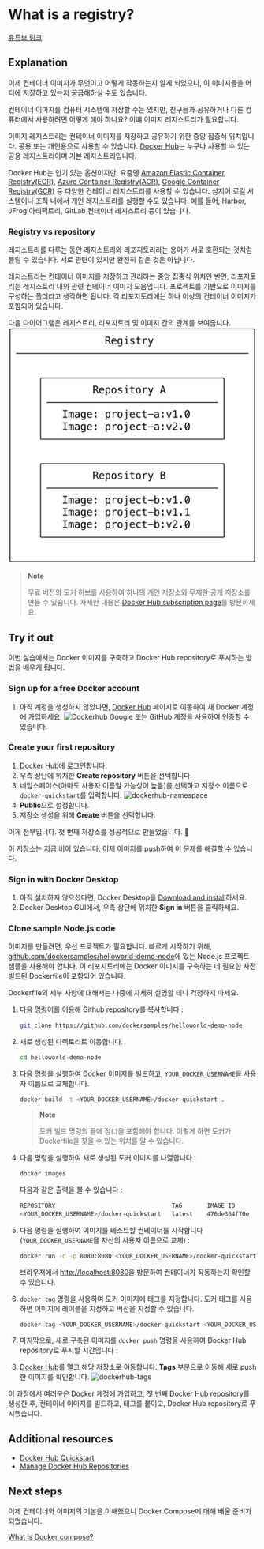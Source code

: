 # What is a registry?

[유튜브 링크](https://www.youtube.com/watch?v=2WDl10Wv5rs)

## Explanation

이제 컨테이너 이미지가 무엇이고 어떻게 작동하는지 알게 되었으니, 이 이미지들을 어디에 저장하고 있는지 궁금해하실 수도 있습니다.

컨테이너 이미지를 컴퓨터 시스템에 저장할 수는 있지만, 친구들과 공유하거나 다른 컴퓨터에서 사용하려면 어떻게 해야 하나요? 이떄 이미지 레지스트리가 필요합니다.

이미지 레지스트리는 컨테이너 이미지를 저장하고 공유하기 위한 중앙 집중식 위치입니다. 공용 또는 개인용으로 사용할 수 있습니다. [Docker Hub](https://hub.docker.com/?_gl=1*w1cn9q*_gcl_au*MjczODgxODI4LjE3Mzg0NzA0NDI.*_ga*MjEyODM1MDY2OC4xNzIwMzEyNzQ5*_ga_XJWPQMJYHQ*MTczODQ5MzM2Mi41Mi4xLjE3Mzg0OTMzOTEuMzEuMC4w)는 누구나 사용할 수 있는 공용 레지스트리이며 기본 레지스트리입니다.

Docker Hub는 인기 있는 옵션이지만, 요즘엔 [Amazon Elastic Container Registry(ECR)](https://aws.amazon.com/ecr/), [Azure Container Registry(ACR)](https://azure.microsoft.com/en-in/products/container-registry), [Google Container Registry(GCR)](https://cloud.google.com/artifact-registry) 등 다양한 컨테이너 레지스트리를 사용할 수 있습니다. 심지어 로컬 시스템이나 조직 내에서 개인 레지스트리를 실행할 수도 있습니다. 예를 들어, Harbor, JFrog 아티팩트리, GitLab 컨테이너 레지스트리 등이 있습니다.

### Registry vs repository

레지스트리를 다루는 동안 레지스트리와 리포지토리라는 용어가 서로 호환되는 것처럼 들릴 수 있습니다. 서로 관련이 있지만 완전히 같은 것은 아닙니다.

레지스트리는 컨테이너 이미지를 저장하고 관리하는 중앙 집중식 위치인 반면, 리포지토리는 레지스트리 내의 관련 컨테이너 이미지 모음입니다. 프로젝트를 기반으로 이미지를 구성하는 폴더라고 생각하면 됩니다. 각 리포지토리에는 하나 이상의 컨테이너 이미지가 포함되어 있습니다.

다음 다이어그램은 레지스트리, 리포지토리 및 이미지 간의 관계를 보여줍니다.
![repo-registry-relation](/imgs/get-started/the-basics/repo-registry-rel.png)

> **Note**
>
> 무료 버전의 도커 허브를 사용하여 하나의 개인 저장소와 무제한 공개 저장소를 만들 수 있습니다. 자세한 내용은 [Docker Hub subscription page](https://www.docker.com/pricing/?_gl=1*1nknmps*_gcl_au*MTc5Njg5NTc1My4xNzM4MDg3ODEw*_ga*MjcxOTM2ODU5LjE3MTIxMzY5MzE.*_ga_XJWPQMJYHQ*MTczODQ5MjUxNC42LjEuMTczODQ5Mzc0OS41My4wLjA.)를 방문하세요.

## Try it out

이번 실습에서는 Docker 이미지를 구축하고 Docker Hub repository로 푸시하는 방법을 배우게 됩니다.

### Sign up for a free Docker account

1. 아직 계정을 생성하지 않았다면, [Docker Hub](https://hub.docker.com/?_gl=1*qxagi6*_gcl_au*MTc5Njg5NTc1My4xNzM4MDg3ODEw*_ga*MjcxOTM2ODU5LjE3MTIxMzY5MzE.*_ga_XJWPQMJYHQ*MTczODQ5MjUxNC42LjEuMTczODQ5NDIyNy42MC4wLjA.) 페이지로 이동하여 새 Docker 계정에 가입하세요.
   ![Dockerhub](https://docs.docker.com/get-started/docker-concepts/the-basics/images/dockerhub-signup.webp)
   Google 또는 GitHub 계정을 사용하여 인증할 수 있습니다.

### Create your first repository

1. [Docker Hub](https://hub.docker.com/?_gl=1*qxagi6*_gcl_au*MTc5Njg5NTc1My4xNzM4MDg3ODEw*_ga*MjcxOTM2ODU5LjE3MTIxMzY5MzE.*_ga_XJWPQMJYHQ*MTczODQ5MjUxNC42LjEuMTczODQ5NDIyNy42MC4wLjA.)에 로그인합니다.
2. 우측 상단에 위치한 **Create repository** 버튼을 선택합니다.
3. 네임스페이스(아마도 사용자 이름일 가능성이 높음)를 선택하고 저장소 이름으로 `docker-quickstart`를 입력합니다.
   ![dockerhub-namespace](https://docs.docker.com/get-started/docker-concepts/the-basics/images/create-hub-repository.webp)
4. **Public**으로 설정합니다.
5. 저장소 생성을 위해 **Create** 버튼을 선택합니다.

이게 전부입니다. 첫 번째 저장소를 성공적으로 만들었습니다. 🎉

이 저장소는 지금 비어 있습니다. 이제 이미지를 push하여 이 문제를 해결할 수 있습니다.

### Sign in with Docker Desktop

1. 아직 설치하지 않으셨다면, Docker Desktop을 [Download and install](https://www.docker.com/products/docker-desktop/?_gl=1*l8q6w3*_gcl_au*MTc5Njg5NTc1My4xNzM4MDg3ODEw*_ga*MjcxOTM2ODU5LjE3MTIxMzY5MzE.*_ga_XJWPQMJYHQ*MTczODQ5MjUxNC42LjEuMTczODQ5NDIyNy42MC4wLjA.)하세요.
2. Docker Desktop GUI에서, 우측 상단에 위치한 **Sign in** 버튼을 클릭하세요.

### Clone sample Node.js code

이미지를 만들려면, 우선 프로젝트가 필요합니다. 빠르게 시작하기 위해, [github.com/dockersamples/helloworld-demo-node](https://github.com/dockersamples/helloworld-demo-node)에 있는 Node.js 프로젝트 샘플을 사용해야 합니다. 이 리포지토리에는 Docker 이미지를 구축하는 데 필요한 사전 빌드된 Dockerfile이 포함되어 있습니다.

Dockerfile의 세부 사항에 대해서는 나중에 자세히 설명할 테니 걱정하지 마세요.

1. 다음 명령어를 이용해 Github repository를 복사합니다 :

   ```bash
   git clone https://github.com/dockersamples/helloworld-demo-node
   ```

2. 새로 생성된 디렉토리로 이동합니다.

   ```bash
   cd helloworld-demo-node
   ```

3. 다음 명령을 실행하여 Docker 이미지를 빌드하고, `YOUR_DOCKER_USERNAME`을 사용자 이름으로 교체합니다.

   ```bash
   docker build -t <YOUR_DOCKER_USERNAME>/docker-quickstart .
   ```

   > **Note**
   >
   > 도커 빌드 명령의 끝에 점(.)을 포함해야 합니다. 이렇게 하면 도커가 Dockerfile을 찾을 수 있는 위치를 알 수 있습니다.

4. 다음 명령을 실행하여 새로 생성된 도커 이미지를 나열합니다 :

   ```bash
   docker images
   ```

   다음과 같은 출력을 볼 수 있습니다 :

   ```bash
   REPOSITORY                                 TAG       IMAGE ID       CREATED         SIZE
   <YOUR_DOCKER_USERNAME>/docker-quickstart   latest    476de364f70e   2 minutes ago   170MB
   ```

5. 다음 명령을 실행하여 이미지를 테스트할 컨테이너를 시작합니다(`YOUR_DOCKER_USERNAME`을 자신의 사용자 이름으로 교체) :
   ```bash
   docker run -d -p 8080:8080 <YOUR_DOCKER_USERNAME>/docker-quickstart
   ```
   브라우저에서 [http://localhost:8080](http://localhost:8080)을 방문하여 컨테이너가 작동하는지 확인할 수 있습니다.
6. `docker tag` 명령을 사용하여 도커 이미지에 태그를 지정합니다. 도커 태그를 사용하면 이미지에 레이블을 지정하고 버전을 지정할 수 있습니다.
   ```bash
   docker tag <YOUR_DOCKER_USERNAME>/docker-quickstart <YOUR_DOCKER_USERNAME>/docker-quickstart:1.0
   ```
7. 마지막으로, 새로 구축된 이미지를 `docker push` 명령을 사용하여 Docker Hub repository로 푸시할 시간입니다 :
8. [Docker Hub](https://hub.docker.com/?_gl=1*qxagi6*_gcl_au*MTc5Njg5NTc1My4xNzM4MDg3ODEw*_ga*MjcxOTM2ODU5LjE3MTIxMzY5MzE.*_ga_XJWPQMJYHQ*MTczODQ5MjUxNC42LjEuMTczODQ5NDIyNy42MC4wLjA.)를 열고 해당 저장소로 이동합니다. **Tags** 부분으로 이동해 새로 push한 이미지를 확인합니다.
   ![dockerhub-tags](https://docs.docker.com/get-started/docker-concepts/the-basics/images/dockerhub-tags.webp)

이 과정에서 여러분은 Docker 계정에 가입하고, 첫 번째 Docker Hub repository를 생성한 후, 컨테이너 이미지를 빌드하고, 태그를 붙이고, Docker Hub repository로 푸시했습니다.

## Additional resources

- [Docker Hub Quickstart](https://docs.docker.com/docker-hub/quickstart/)
- [Manage Docker Hub Repositories](https://docs.docker.com/docker-hub/repos/)

## Next steps

이제 컨테이너와 이미지의 기본을 이해했으니 Docker Compose에 대해 배울 준비가 되었습니다.

[What is Docker compose?](#/get-started/docker-concepts/the-basics/what-is-docker-compose)
